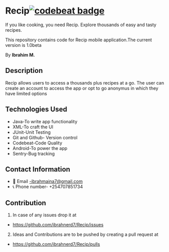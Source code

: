 # Recip[![codebeat badge](https://codebeat.co/badges/424573be-e4de-4299-b225-a882b5b5b31f)](https://codebeat.co/projects/github-com-ibrahnerd7-recip-master)
If you like cooking, you need Recip. Explore thousands of easy and tasty recipes.

This repository contains code for Recip mobile application.The current version is 1.0beta

By **Ibrahim M.**

## Description

Recip allows users to access a thousands plus recipes at a go. 
The user can create an account to access the app or opt to go anonymus in which they have limited options

## Technologies Used

- Java-To write app functionality
- XML-To craft the UI
- JUnit-Unit Testing
- Git and Github- Version control
- Codebeat-Code Quality
- Android-To power the app
- Sentry-Bug tracking

## Contact Information

- 📧 Email -ibrahmaina7@gmail.com
- 📞 Phone number- +254707851734

## Contribution

1. In case of any issues drop it at 
  - https://github.com/ibrahnerd7/Recip/issues
2. Ideas and Contributions are to be pushed by creating a pull request at 
  - https://github.com/ibrahnerd7/Recip/pulls



